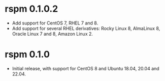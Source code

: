 # rspm 0.1.0.2

- Add support for CentOS 7, RHEL 7 and 8.
- Add support for several RHEL derivatives: Rocky Linux 8, AlmaLinux 8,
  Oracle Linux 7 and 8, Amazon Linux 2.

# rspm 0.1.0

- Initial release, with support for CentOS 8 and Ubuntu 18.04, 20.04 and 22.04.
